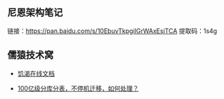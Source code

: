 

## 尼恩架构笔记
链接：https://pan.baidu.com/s/10EbuvTkpgiIGrWAxEsjTCA
提取码：1s4g

## 儒猿技术窝

- [饥渴在线文档](https://learn.lianglianglee.com/)

- [100亿级分库分表，不停机迁移，如何处理？](https://blog.csdn.net/qq_45038038/article/details/135006814)
